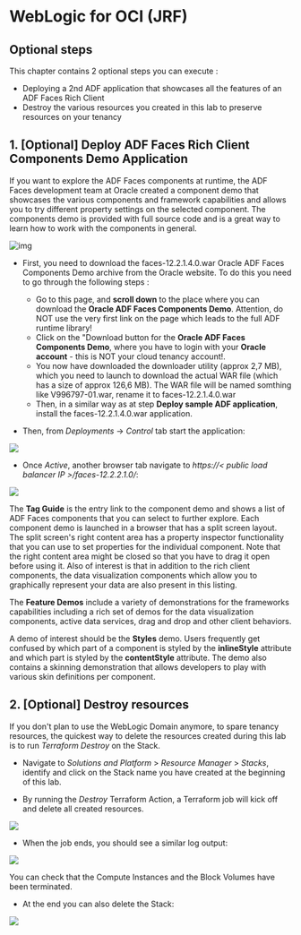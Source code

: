 # WebLogic for OCI (JRF)



## Optional steps

This chapter contains 2 optional steps you can execute :

- Deploying a 2nd ADF application that showcases all the features of an ADF Faces Rich Client
- Destroy the various resources you created in this lab to preserve resources on your tenancy



## 1. [Optional] Deploy ADF Faces Rich Client Components Demo Application

If you want to explore the ADF Faces components at runtime, the ADF Faces development team at Oracle created a component demo that showcases the various components and framework capabilities and allows you to try different property settings on the selected component. The components demo is provided with full source code and is a great way to learn how to work with the components in general. 

![img](images/wlscnonjrfwithenv/image700.png)



- First, you need to download the faces-12.2.1.4.0.war Oracle ADF Faces Components Demo archive from the Oracle website.  To do this you need to go through the following steps : 
    - Go to this page, and **scroll down** to the place where you can download the **Oracle ADF Faces Components Demo**.  Attention, do NOT use the very first link on the page which leads to the full ADF runtime library!
    - Click on the "Download button for the **Oracle ADF Faces Components Demo**, where you have to login with your **Oracle account** - this is NOT your cloud tenancy account!.
    - You now have downloaded the downloader utility (approx 2,7 MB), which you need to launch to download the actual WAR file (which has a size of approx 126,6 MB).  The WAR file will be named somthing like V996797-01.war, rename it to faces-12.2.1.4.0.war 
    - Then, in a similar way as at step **Deploy sample ADF application**, install the faces-12.2.1.4.0.war application. 

- Then, from *Deployments* -> *Control* tab start the application:

![](images/wlscnonjrfwithenv/image710.png)



- Once *Active*, another browser tab navigate to *https://< public load balancer IP >/faces-12.2.2.1.0/*:

![](images/wlscnonjrfwithenv/image720.png)



The **Tag Guide** is the entry link to the component demo and shows a list of ADF Faces components that you can select to further explore. Each component demo is launched in a browser that has a split screen layout. The split screen's right content area has a property inspector functionality that you can use to set properties for the individual component. Note that the right content area might be closed so that you have to drag it open before using it. Also of interest is that in addition to the rich client components, the data visualization components which allow you to graphically represent your data are also present in this listing.

The **Feature Demos** include a variety of demonstrations for the frameworks capabilities including a rich set of demos for the data visualization components, active data services, drag and drop and other client behaviors.

A demo of interest should be the **Styles** demo. Users frequently get confused by which part of a component is styled by the **inlineStyle** attribute and which part is styled by the **contentStyle** attribute. The demo also contains a skinning demonstration that allows developers to play with various skin definitions per component.



## 2. [Optional] Destroy resources

If you don't plan to use the WebLogic Domain anymore, to spare tenancy resources, the quickest way to delete the resources created during this lab is to run *Terraform Destroy*  on the Stack.

- Navigate to *Solutions and Platform* > *Resource Manager* > *Stacks*, identify and click on the Stack name you have created at the beginning of this lab.

- By running the *Destroy* Terraform Action, a Terraform job will kick off and delete all created resources.

![](images/wlscnonjrfwithenv/image600.png)



- When the job ends, you should see a similar log output:

![](images/wlscnonjrfwithenv/image610.png)



You can check that the Compute Instances and the Block Volumes have been terminated.

- At the end you can also delete the Stack:

![](images/wlscnonjrfwithenv/image620.png)